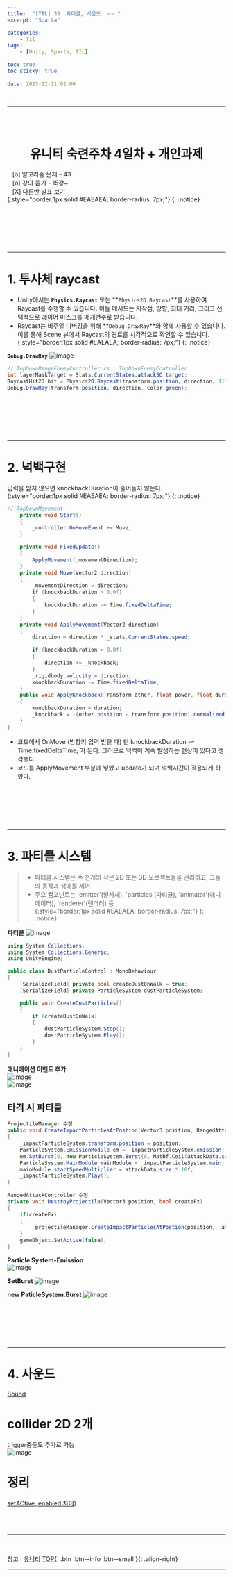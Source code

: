 ```yaml
---
title:  "[TIL] 33  파티클, 사운드  ⭐⭐ "
excerpt: "Sparta"

categories:
    - Til
tags:
    - [Unity, Sparta, TIL]

toc: true
toc_sticky: true
 
date: 2023-12-11 02:00

---
```

- - -

<BR><BR>


<center><H1>  유니티 숙련주차 4일차  + 개인과제 </H1></center>

&nbsp;&nbsp; [o] 알고리즘 문제  - 43  
&nbsp;&nbsp; [o] 강의 듣기 - 15강~  
&nbsp;&nbsp; [X] 다른반 발표 보기  
{:style="border:1px solid #EAEAEA; border-radius: 7px;"}
{: .notice}  

<br><br><br><br><br>
- - - 

# 1. 투사체 raycast 

- Unity에서는 **`Physics.Raycast`** 또는 **`Physics2D.Raycast`**를 사용하여 Raycast를 수행할 수 있습니다. 이들 메서드는 시작점, 방향, 최대 거리, 그리고 선택적으로 레이어 마스크를 매개변수로 받습니다.
- Raycast는 비주얼 디버깅을 위해 **`Debug.DrawRay`**와 함께 사용할 수 있습니다. 이를 통해 Scene 뷰에서 Raycast의 경로를 시각적으로 확인할 수 있습니다.
{:style="border:1px solid #EAEAEA; border-radius: 7px;"}
{: .notice}  

**`Debug.DrawRay`**
![image](https://github.com/levell1/levell1.github.io/assets/96651722/5ef37f9c-30fc-4a5d-bac9-d40c2e22c6f8)  


<div class="notice--primary" markdown="1"> 

```c#
// TopDownRangeEnemyController.cs : TopDownEnemyController
int layerMaskTarget = Stats.CurrentStates.attackSO.target;
RaycastHit2D hit = Physics2D.Raycast(transform.position, direction, 11f, (1 << LayerMask.NameToLayer("Level")) | layerMaskTarget);
Debug.DrawRay(transform.position, direction, Color.green);
```

</div>


<br><br><br><br><br>
- - -

# 2. 넉백구현 

입력을 받지 않으면 knockbackDuration이 줄어들지 않는다.  
{:style="border:1px solid #EAEAEA; border-radius: 7px;"}
{: .notice} 

<div class="notice--primary" markdown="1"> 

```c#
// TopDownMovement
    private void Start()
    {
        _controller.OnMoveEvent += Move;
    }

    private void FixedUpdate()
    {
        ApplyMovement(_movementDirection);
    }
    private void Move(Vector2 direction)
    {
        _movementDirection = direction;
        if (knockbackDuration > 0.0f)
        {
            knockbackDuration -= Time.fixedDeltaTime;
        }
    }
    private void ApplyMovement(Vector2 direction)
    {
        direction = direction * _stats.CurrentStates.speed;

        if (knockbackDuration > 0.0f)
        {
            direction += _knockback;
        }
        _rigidbody.velocity = direction;
        knockbackDuration -= Time.fixedDeltaTime;
    }
    public void ApplyKnockback(Transform other, float power, float duration)
    {
        knockbackDuration = duration;
        _knockback = -(other.position - transform.position).normalized * power;
    }
}
```

- 코드에서 OnMove (방향키 입력 받을 때) 만  knockbackDuration -= Time.fixedDeltaTime; 가 된다. 그러므로 넉백이 계속 발생하는 현상이 있다고 생각했다.
- 코드를 ApplyMovement 부분에 넣었고 update가 되며 넉백시간이 적용되게 하였다.
</div>


<br><br><br><br><br>
- - -

# 3. 파티클 시스템  
> - 파티클 시스템은 수 천개의 작은 2D 또는 3D 오브젝트들을 관리하고, 그들의 동작과 생애를 제어  
> - 주요 컴포넌트는 'emitter'(발사체), 'particles'(파티클), 'animator'(애니메이터), 'renderer'(렌더러) 등  
{:style="border:1px solid #EAEAEA; border-radius: 7px;"}
{: .notice}  


**파티클**
![image](https://github.com/levell1/levell1.github.io/assets/96651722/2373fd9c-55f5-4ffc-9950-e4750af92ce5)

<div class="notice--primary" markdown="1"> 

```c#
using System.Collections;
using System.Collections.Generic;
using UnityEngine;

public class DustParticleControl : MonoBehaviour
{
    [SerializeField] private bool createDustOnWalk = true;
    [SerializeField] private ParticleSystem dustParticleSystem;

    public void CreateDustParticles()
    {
        if (createDustOnWalk)
        {
            dustParticleSystem.Stop();
            dustParticleSystem.Play();
        }
    }
}
```
</div>

**애니메이션 이벤트 추가**  
![image](https://github.com/levell1/levell1.github.io/assets/96651722/b7450b18-c90b-4f26-85d7-d08d537f5bb7)  
![image](https://github.com/levell1/levell1.github.io/assets/96651722/af86edff-c1e3-4315-bb97-d5b3ba97b3da)  

## 타격 시 파티클

<div class="notice--primary" markdown="1"> 

```c#
ProjectileManager 수정
public void CreateImpactParticlesAtPostion(Vector3 position, RangedAttackData attackData)
{
    _impactParticleSystem.transform.position = position;
    ParticleSystem.EmissionModule em = _impactParticleSystem.emission;
    em.SetBurst(0, new ParticleSystem.Burst(0, Mathf.Ceil(attackData.size * 5)));
    ParticleSystem.MainModule mainModule = _impactParticleSystem.main;
    mainModule.startSpeedMultiplier = attackData.size * 10f;
    _impactParticleSystem.Play();
}
​
RangedAttackController 수정
private void DestroyProjectile(Vector3 position, bool createFx)
{
    if(createFx)
    {
        _projectileManager.CreateImpactParticlesAtPostion(position, _attackData);
    }
    gameObject.SetActive(false);
}
```
</div>

**Particle System-Emission**  
![image](https://github.com/levell1/levell1.github.io/assets/96651722/ce78e50c-3b39-418b-8523-d5c3abc90624)  

**SetBurst**
![image](https://github.com/levell1/levell1.github.io/assets/96651722/4b1cac4f-1e24-4d70-99cf-85d7b659d991)  

**new PaticleSystem.Burst**
![image](https://github.com/levell1/levell1.github.io/assets/96651722/6571ab2f-f8eb-4e89-bf34-7c3514e9ba40)  



<br><br><br><br><br>
- - -

# 4. 사운드
[Sound](https://levell1.github.io/memo%20unity/MUnity-Sound/)  

# collider 2D 2개

trigger충돌도 추가로 가능  
![image](https://github.com/levell1/levell1.github.io/assets/96651722/fe847b2e-69e4-4ad8-9f2f-ef3f5e6a6b84)

# 정리  
[setACtive, enabled 차이](https://levell1.github.io/memo%20unity/MUnity-enabled/))

<br><br>
- - -

<br>

참고 : [유니티](https://docs.unity3d.com/kr/)
[TOP](#){: .btn .btn--info .btn--small }{: .align-right}
<br>
- - -
